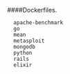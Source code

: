 ####Dockerfiles.

      apache-benchmark
      go
      mean
      metasploit
      mongodb
      python
      rails
      elixir
